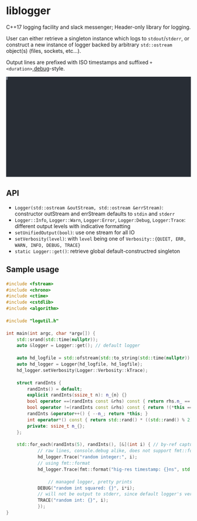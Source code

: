 # liblogger
C++17 logging facility and slack messenger;
Header-only library for logging.

User can either retrieve a singleton instance which logs to `stdout`/`stderr`, or construct a new instance of logger backed by
arbitrary `std::ostream` object(s) (files, sockets, etc...).

Output lines are prefixed with ISO timestamps and suffixed `+<duration>`,[debug](https://www.npmjs.com/package/debug)-style.

![Sample Session](sample-session.svg)

## API
* `Logger(std::ostream &outStream, std::ostream &errStream)`: constructor outStream and errStream defaults to `stdin` and `stderr`
* `Logger::Info`, `Logger::Warn`, `Logger:Error`, `Logger:Debug`, `Logger:Trace`: different output levels with indicative formatting
* `setUnifiedOutput(bool)`: use one stream for all IO
* `setVerbosity(level)`: with `level` being one of `Verbosity::{QUIET, ERR, WARN, INFO, DEBUG, TRACE}`
* `static Logger::get()`: retrieve global default-constructred singleton

## Sample usage
```c++
#include <fstream>
#include <chrono>
#include <ctime>
#include <cstdlib>
#include <algorithm>

#include "logutil.h"

int main(int argc, char *argv[]) {
	std::srand(std::time(nullptr));
	auto &logger = Logger::get(); // default logger

	auto hd_logfile = std::ofstream{std::to_string(std::time(nullptr)) + ".txt"};
	auto hd_logger = Logger{hd_logfile, hd_logfile};
	hd_logger.setVerbosity(Logger::Verbosity::kTrace);

	struct randInts {
		randInts() = default;
		explicit randInts(ssize_t n): n_{n} {}
		bool operator ==(randInts const &rhs) const { return rhs.n_ == n_; }
		bool operator !=(randInts const &rhs) const { return !(*this == rhs); }
		randInts &operator++() { --n_; return *this; }
		int operator*() const { return std::rand() * ((std::rand() % 2) ? -1 : 1); }
		private: ssize_t n_{};
	};

	std::for_each(randInts(5), randInts(), [&](int i) { // by-ref capture for 'logger'
			// raw lines, console.debug alike, does not support fmt::format syntax
			hd_logger.Trace("random integer:", i);
			// using fmt::format
			hd_logger.Trace(fmt::format("hig-res timestamp: {}ns", std::chrono::high_resolution_clock::now().time_since_epoch().count()));

		       	// managed logger, pretty prints
			DEBUG("random int squared: {}", i*i);
			// will not be output to stderr, since default logger's verbosity is DEBUG
			TRACE("random int: {}", i);
			});
}
```
